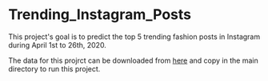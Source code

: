 # Trending_Instagram_Posts
This project's goal is to predict the top 5 trending fashion posts in Instagram during April 1st to 26th, 2020.

The data for this projrct can be downloaded from [here](https://drive.google.com/drive/folders/1EuZKJ_gWTLdI-GXK5_6S9rzIWU5ATMAp?usp=sharing) and copy in the main directory to run this project. 
